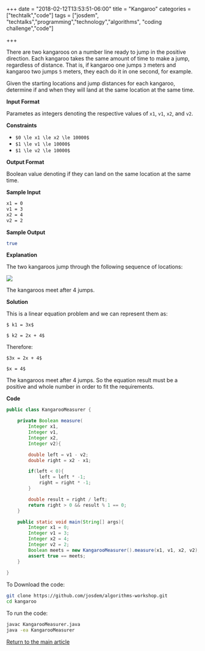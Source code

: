 +++
date = "2018-02-12T13:53:51-06:00"
title = "Kangaroo"
categories = ["techtalk","code"]
tags = ["josdem", "techtalks","programming","technology","algorithms", "coding challenge","code"]

+++

There are two kangaroos on a number line ready to jump in the positive direction. Each kangaroo takes the same amount of time to make a jump, regardless of distance. That is, if kangaroo one jumps `3` meters and kangaroo two jumps `5` meters, they each do it in one second, for example.

Given the starting locations and jump distances for each kangaroo, determine if and when they will land at the same location at the same time.

**Input Format**

Parametes as integers denoting the respective values of `x1`, `v1`, `x2`, and `v2`.

**Constraints**

* `$0 \le x1 \le x2 \le 10000$`
* `$1 \le v1 \le 10000$`
* `$1 \le v2 \le 10000$`

**Output Format**

Boolean value denoting if they can land on the same location at the same time.

**Sample Input**

```bash
x1 = 0
v1 = 3 
x2 = 4 
v2 = 2
```

**Sample Output**

```bash
true
```

**Explanation**

The two kangaroos jump through the following sequence of locations: 

<img src="/img/techtalks/algorithms/kangaroo.png"/>

The kangaroos meet after 4 jumps.

**Solution**

This is a linear equation problem and we can represent them as:

`$ k1 = 3x$`

`$ k2 = 2x + 4$`

Therefore:

`$3x = 2x + 4$`

`$x = 4$`

The kangaroos meet after 4 jumps. So the equation result must be a positive and whole number in order to fit the requirements.

**Code**

```java
public class KangarooMeasurer {

	private Boolean measure(
		Integer x1, 
		Integer v1,
		Integer x2,
		Integer v2){

		double left = v1 - v2;
		double right = x2 - x1;

		if(left < 0){
			left = left * -1;
			right = right * -1;
		}

		double result = right / left;		
		return right > 0 && result % 1 == 0;
	}

	public static void main(String[] args){
		Integer x1 = 0;
		Integer v1 = 3;
		Integer x2 = 4;
		Integer v2 = 2;
		Boolean meets = new KangarooMeasurer().measure(x1, v1, x2, v2);
		assert true == meets;
	}
	
}
```

To Download the code:


```bash
git clone https://github.com/josdem/algorithms-workshop.git
cd kangaroo
```

To run the code:

```bash
javac KangarooMeasurer.java
java -ea KangarooMeasurer
```


[Return to the main article](/techtalk/algorithms)